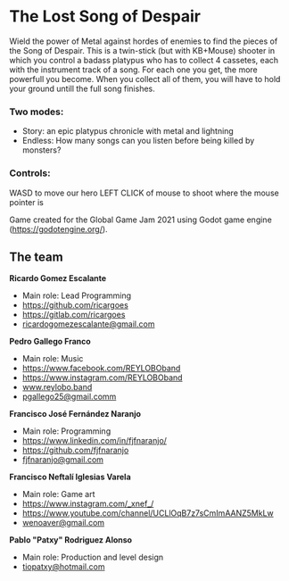 # The Lost Song of Despair

Wield the power of Metal against hordes of enemies to find the pieces of the Song of Despair. 
This is a twin-stick (but with KB+Mouse) shooter in which you control a badass platypus who has to collect 4 cassetes, each with the instrument track of a song. 
For each one you get, the more powerfull you become. When you collect all of them, you will have to hold your ground untill the full song finishes.


### Two modes:
* Story: an epic platypus chronicle with metal and lightning
* Endless: How many songs can you listen before being killed by monsters?

### Controls:
WASD to move our hero
LEFT CLICK of mouse to shoot where the mouse pointer is


Game created for the Global Game Jam 2021 using Godot game engine (https://godotengine.org/).


## The team

**Ricardo Gomez Escalante**
- Main role: Lead Programming
- https://github.com/ricargoes
- https://gitlab.com/ricargoes
- ricardogomezescalante@gmail.com

**Pedro Gallego Franco**
- Main role: Music
- https://www.facebook.com/REYLOBOband
- https://www.instagram.com/REYLOBOband
- www.reylobo.band
- pgallego25@gmail.comm

**Francisco José Fernández Naranjo**
- Main role: Programming
- https://www.linkedin.com/in/fjfnaranjo/
- https://github.com/fjfnaranjo
- fjfnaranjo@gmail.com

**Francisco Neftalí Iglesias Varela**
- Main role: Game art
- https://www.instagram.com/_xnef_/
- https://www.youtube.com/channel/UCLlOqB7z7sCmImAANZ5MkLw
- wenoaver@gmail.com

**Pablo "Patxy" Rodriguez Alonso**
- Main role: Production and level design
- tiopatxy@hotmail.com
